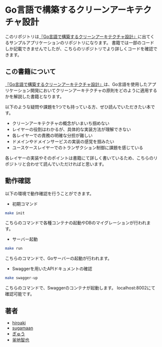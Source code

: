 # Go言語で構築するクリーンアーキテクチャ設計

このリポジトリは[『Go言語で構築するクリーンアーキテクチャ設計』](
https://techbookfest.org/product/9a3U54LBdKDE30ewPS6Ugn)に出てくるサンプルアプリケーションのリポジトリになります。
書籍では一部のコードしか記載できませんでしたが、こちらのリポジトリでより詳しくコードを確認できます。

## この書籍について
[『Go言語で構築するクリーンアーキテクチャ設計』](
https://techbookfest.org/product/9a3U54LBdKDE30ewPS6Ugn)は、Go言語を使用したアプリケーション開発においてクリーンアーキテクチャの原則をどのように適用するかを解説した書籍となります。

以下のような疑問や課題を1つでも持っている方、ぜひ読んでいただきたい本です。

 - クリーンアーキテクチャの概念がいまいち掴めない
 - レイヤーの役割はわかるが、具体的な実装方法が理解できない
 - 各レイヤーでの責務の明確な分担が難しい
 - ドメインやドメインサービスの実装の感覚を掴みたい
 - ユースケースレイヤーでのトランザクション制御に課題を感じている

各レイヤーの実装やそのポイントは書籍にて詳しく書いているため、こちらのリポジトリと合わせて読んでいただければと思います。

## 動作確認
以下の環境で動作確認を行うことができます。

- 初期コマンド
```bash
make init
```
こちらのコマンドで各種コンテナの起動やDBのマイグレーションが行われます。

- サーバー起動
```bash
make run
```
こちらのコマンドで、Goサーバーの起動が行われます。

- Swaggerを用いたAPIドキュメントの確認

```bash
make swagger-up
```
こちらのコマンドで、Swaggerのコンテナが起動します。
localhost:8002にて確認可能です。

## 著者
- [hiroaki](https://twitter.com/hiroaki_u329)
- [sugamaan](https://twitter.com/sugamaan)
- [ぎゅう](https://twitter.com/gyu_outputs)
- [釜地智也](https://twitter.com/tomoya_sakusaku)
